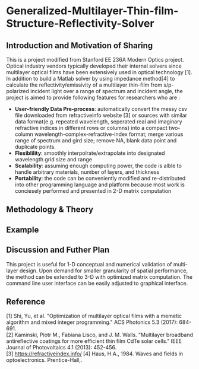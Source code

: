 # Generalized-Multilayer-Thin-film-Structure-Reflectivity-Solver
## Introduction and Motivation of Sharing
This is a project modified from Stanford EE 236A Modern Optics project. Optical industry vendors typically developed their internal solvers since multilayer optical films have been extensively used in optical technology [1]. In addition to build a Matlab solver by using impedance method[4] to calculate the reflectivity/emissivity of a multilayer thin-film from s/p-polarized incident light over a range of spectrum and incident angle, the project is aimed to provide following features for researchers who are :     
- **User-friendly Data Pre-process**: automatically convert the messy csv file downloaded from refractiveinfo website [3] or sources with similar data format(e.g. repeated wavelength, seperated real and imaginary refractive indices in different rows or columns) into a compact two-column wavelength-complex-refractive-index format; merge various range of spectrum and gird size; remove NA, blank data point and duplicate points.   
- **Flexiblility**: smoothly interpolrate/extrapolate into designated wavelength grid size and range    
- **Scalability**: assuming enough computing power, the code is alble to handle arbitrary materials, number of layers, and thickness    
- **Portability**: the code can be conveniently modified and re-distributed into other programming language and platform because most work is conciesely performed and presented in 2-D matrix computation    

## Methodology & Theory

## Example
## Discussion and Futher Plan
This project is useful for 1-D conceptual and numerical validation of multi-layer design. Upon demand for smaller granularity of spatial performance, the method can be extended to 3-D with optimized matrix computation. The command line user interface can be easily adjusted to graphical interface.   

## Reference
[1] Shi, Yu, et al. "Optimization of multilayer optical films with a memetic algorithm and mixed integer programming." ACS Photonics 5.3 (2017): 684-691.   
[2] Kaminski, Piotr M., Fabiana Lisco, and J. M. Walls. "Multilayer broadband antireflective coatings for more efficient thin film CdTe solar cells." IEEE Journal of Photovoltaics 4.1 (2013): 452-456.   
[3] https://refractiveindex.info/ 
[4] Haus, H.A., 1984. Waves and fields in optoelectronics. Prentice-Hall,.
